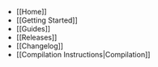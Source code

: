 * [[Home]]
* [[Getting Started]]
* [[Guides]]
* [[Releases]]
* [[Changelog]]
* [[Compilation Instructions|Compilation]]